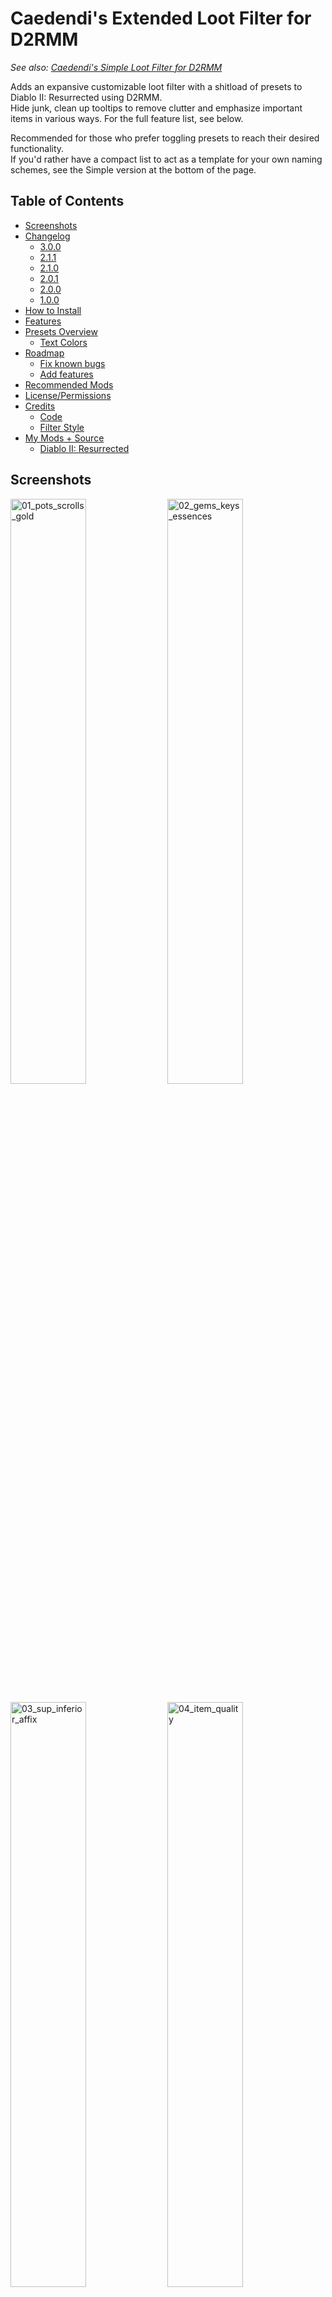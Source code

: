 # Caedendi's Extended Loot Filter for D2RMM

_See also: [Caedendi's Simple Loot Filter for D2RMM](https://github.com/Caedendi/D2RMM-Loot-Filter-Simple)_

Adds an expansive customizable loot filter with a shitload of presets to Diablo II: Resurrected using D2RMM. <br>
Hide junk, clean up tooltips to remove clutter and emphasize important items in various ways. For the full feature list, see below.

Recommended for those who prefer toggling presets to reach their desired functionality. <br>
If you'd rather have a compact list to act as a template for your own naming schemes, see the Simple version at the bottom of the page.


## Table of Contents

- [Screenshots](#screenshots)
- [Changelog](#changelog)
  - [3.0.0](#300)
  - [2.1.1](#211)
  - [2.1.0](#210)
  - [2.0.1](#201)
  - [2.0.0](#200)
  - [1.0.0](#100)
- [How to Install](#how-to-install)
- [Features](#features)
- [Presets Overview](#presets-overview)
  - [Text Colors](#text-colors)
- [Roadmap](#roadmap)
  - [Fix known bugs](#fix-known-bugs)
  - [Add features](#add-features)
- [Recommended Mods](#recommended-mods)
- [License/Permissions](#licensepermissions)
- [Credits](#credits)
  - [Code](#code)
  - [Filter Style](#filter-style)
- [My Mods + Source](#my-mods--source)
  - [Diablo II: Resurrected](#diablo-ii-resurrected)


## Screenshots

<p float="left">
  <img src="https://i.imgur.com/mxQB5wx.png" alt="01_pots_scrolls_gold" width="49%">
  <img src="https://i.imgur.com/63Oygn8.png" alt="02_gems_keys_essences" width="49%">
</p>

<p float="left">
  <img src="https://i.imgur.com/AU2d8Hy.png" alt="03_sup_inferior_affix" width="49%">
  <img src="https://i.imgur.com/8mu49cv.png" alt="04_item_quality" width="49%">
</p>

<p float="left">
  <img src="https://i.imgur.com/8g9brig.png" alt="05_runes_numbers" width="49%">
  <img src="https://i.imgur.com/AK8NfuC.png" alt="06_runes_highlights" width="49%">
</p>

<p float="left">
  <img src="https://i.imgur.com/QvtWvmw.png" alt="07_runes_alternate" width="49%">
  <img src="https://i.imgur.com/0dLY9NC.png" alt="08_jewelry" width="49%">
</p>

<p float="left">
  <img src="https://i.imgur.com/MS1cNK1.png" alt="09_act3_quest_items" width="49%">
  <img src="https://i.imgur.com/v7zYs7q.png" alt="10_facet_sunder_alternate" width="49%">
</p>


## Changelog

### 4.0.0

- Proud to present the first TypeScript mod for D2RMM!
- Huge refactor because of the move to TypeScript
- Fixed various small not previously known bugs related to missing/unreachable variables that weren't picked up because JavaScript
- 

### 3.0.0

- Introducing Drop Sounds! Configure new sound effects for when select item types drop so you'll never miss a drop again!
- For those running custom filter options: all colors have been renamed to the standardized name they most closely resemble (see [/docs/colors.md](https://github.com/Caedendi/D2RMM-Loot-Filter-Extended/blob/master/Docs/colors.md) for details)
- Added multi-line tooltips! Enable for select items to increase the height of the tooltips of items on the ground and optionally add a purple "Pick Up" message above the name. If you prefer to have a big transparent box instead of highlight characters, enable highlighting and set the highlight character to _space_
- Added personal filter list for all items! Supports _all_ (base) items, sets and uniques in item-names.json. Search for _[CSTM-CFL]_ in the code and add whatever you'd like
- Added option to customize the tooltip color for Ethereal items when on the ground (recommended: light teal)
- Added option to disable _all_ Light Pillars
- Added customization of the Gold amount color _(in addition to the existing suffix customization)_
- Added customization of the highlight color _(can now be set to colors other than tomato red)_
- Added customization of the alternate rune color scheme _(can now be set to colors other than dark violet)_
- Added _space_ as a highlight character option
- Split runes into 4 tiers, each of which you can individually enable/disable visibility, Light Pillars, Drop Sounds and big tooltips for
- Changed the Light Pillars setting for Quest Weapons from "exclude" to "include" 
- Mod settings have been overhauled. Delete your config.json to start from scratch to prevent issues.

### 2.1.1

- Fixed tooltip mods (broken since 2.0.0)

### 2.1.0

- Added option to disable light pillars for hidden items

### 2.0.1

- Removed light pillar support for circlets

### 2.0.0

- The mod settings menu is now divided into sections. Make sure to use D2RMM 1.4.6 or higher!
- Fixed high rune numbers incorrectly being highlighted in red when number is enabled and highlighting is disabled
- Fixed half of the quest items not having highlighting patterns
- Fixed the cube window's title being all messy when highlighting quest items is enabled by adding an option to exclude the cube
- Fixed Hell Forge Hammer incorrectly displaying as "Hellforge Hammer" when highlighting is enabled
- Fixed some gem names not being filtered correctly
- Fixed bugged support for charms and added highlighting of id'd uniques
- Removed bugged support for jewels, rings and amulets as they can't be fixed
- Changed Small/Full Rejuvenation Potion name from +SRP/+FRP to +RPS/+RPF
- Improved highlight patterns
- Added highlighting to Rainbow Facets
- Added built-in ilvl support and fixed indentation being all messy for highlighted items when ilvl is enabled
- Added built-in short superior/inferior prefixes mod
- Added built-in item quality (normal/exceptional/elite) tags
- Added built-in expanded light pillar support (for a lot more item types than currently available in other mods)
- Added alternate color schemes for runes, facets and sunder charms
- Added customization of the highlight character (can now be set to characters other than *)
- Custom sections in the code are now pre-filled with examples, making it more intuitive for those who want to add their own custom naming

### 1.0.0

First official release!


## How to Install

- Download and install [D2RMM](https://www.nexusmods.com/diablo2resurrected/mods/169), then run it.
- Download and extract this mod folder to /D2RMM/mods/.
- See D2RMM instructions on how to configure and enable.
- Play the game!


## Features

For a full list of features, see [Presets Overview](#presets-overview) below.
  
- **Customize to your liking:**
  - Alter or hide each item type to your preference using the presets in the D2RMM settings.
  - Shorten or hide junk.
  - Emphasize the good/important stuff (runes, flawless gems, essences, uber keys/organs, quest items, etc).
- **Completely optional:** 
  - Disabling everything means no modding will be applied.
- **Integrated mods:**
  - Show the item level on all items that have one.
  - Shorten superior/inferior prefixes to + and -.
  - Show the item quality (normal/exceptional/elite) on all equipment with short (n), (x) and (e) tags.
  - Shine light pillars on those special drops! Mod functionality expanded to support runes, rings/amulets, gems, jewels, quest items and endgame items.
- **Apply your own custom naming schemes**:
  - Set the item type to "Custom", open the mod.js file in Notepad or VSCodium and add your personalized naming schemes on the lines mentioned in the item type's setting description.
  - To hide an item, change its name to HIDDEN (without quotes). The value of HIDDEN (amount of spaces) can be changed in the D2RMM settings.
  - Don't forget to reload and apply in D2RMM!
- **Item tooltip customization:**
  - Modify the size and background opacity of the tooltip for items on the ground and in the inventory.


## Presets Overview

|          Section           |                Setting                 | Default | Options                                                         |
|:--------------------------:|:--------------------------------------:|:-------:|:----------------------------------------------------------------|
|      **Gold & Runes**      |            **Gold: Color**             |         | No change                                                       |
|                            |                                        |         | All gold                                                        |
|                            |                                        |         | Gold G                                                          |
|                            |                                        |    x    | White amount, gold suffix                                       |
|                            |                                        |         | Gold amount, white suffix                                       |
|                            |                                        |         | Custom                                                          |
|                            |            **Gold: Suffix**            |         | No change                                                       |
|                            |                                        |    x    | G                                                               |
|                            |                                        |         | Hide suffix                                                     |
|                            |                                        |         | Custom                                                          |
|                            |               **Runes**                |         | No change                                                       |
|                            |                                        |    x    | Add rune numbers + highlights + remove affix                    |
|                            |                                        |         | Add rune numbers + highlights                                   |
|                            |                                        |         | Add rune numbers + remove affix                                 |
|                            |                                        |         | Add highlights + remove affix                                   |
|                            |                                        |         | Add rune numbers                                                |
|                            |                                        |         | Add highlights                                                  |
|                            |                                        |         | Remove affix                                                    |
|                            |                                        |         | Custom                                                          |
|                            |          **Show Runes: Low**           |   On    | On/Off                                                          |
|                            |        **Show Runes: Low-Mid**         |   On    | On/Off                                                          |
|                            |          **Show Runes: Mid**           |   On    | On/Off                                                          |
|                            |          **Show Runes: High**          |   On    | On/Off                                                          |
|          **Junk**          |          **Healing Potions**           |         | No change                                                       |
|                            |                                        |    x    | All                                                             |
|                            |                                        |         | Hide lvl 3                                                      |
|                            |                                        |         | Hide lvl 4                                                      |
|                            |                                        |         | Hide lvl 3 + small rejuvs                                       |
|                            |                                        |         | Hide lvl 4 + small rejuvs                                       |
|                            |                                        |         | Show only rejuvs                                                |
|                            |                                        |         | Show only full rejuvs                                           |
|                            |                                        |         | Hide all                                                        |
|                            |                                        |         | Custom                                                          |
|                            |            **Buff Potions**            |         | No change                                                       |
|                            |                                        |    x    | All                                                             |
|                            |                                        |         | Hide                                                            |
|                            |                                        |         | Custom                                                          |
|                            |          **Throwing Potions**          |         | No change                                                       |
|                            |                                        |    x    | All                                                             |
|                            |                                        |         | Hide                                                            |
|                            |                                        |         | Custom                                                          |
|                            |          **Scrolls & Tomes**           |         | No change                                                       |
|                            |                                        |    x    | All                                                             |
|                            |                                        |         | Hide scrolls                                                    |
|                            |                                        |         | Custom                                                          |
|                            |           **Arrows & Bolts**           |         | No change                                                       |
|                            |                                        |    x    | Highlight                                                       |
|                            |                                        |         | Hide                                                            |
|                            |                                        |         | Custom                                                          |
|                            |                **Keys**                |    x    | No change                                                       |
|                            |                                        |         | Hide                                                            |
|                            |                                        |         | Custom                                                          |
|        **Jewelry**         |                **Gems**                |         | No change                                                       |
|                            |                                        |    x    | Highlight all                                                   |
|                            |                                        |         | Highlight, show only flawless & perfect                         |
|                            |                                        |         | Highlight, show only perfect                                    |
|                            |                                        |         | Hide all                                                        |
|                            |                                        |         | Custom                                                          |
|                            |               **Jewels**               |         | No change                                                       |
|                            |                                        |    x    | Highlight Facets                                                |
|                            |                                        |         | Custom                                                          |
|                            |               **Charms**               |         | No change                                                       |
|                            |                                        |    x    | Highlight all                                                   |
|                            |                                        |         | Highlight unique charms only                                    |
|                            |                                        |         | Highlight non-unique charms only                                |
|                            |                                        |         | Custom                                                          |
|    **Quest & Endgame**     |            **Quest items**             |         | No change                                                       |
|                            |                                        |         | Highlight                                                       |
|                            |                                        |    x    | Highlight, exclude Cube                                         |
|                            |                                        |         | Custom                                                          |
|                            |           **Endgame Items**            |         | No change                                                       |
|                            |                                        |    x    | Highlight                                                       |
|                            |                                        |         | Highlight, exclude Standard of Heroes                           |
|                            |                                        |         | Highlight, hide Standard of Heroes                              |
|                            |                                        |         | Custom                                                          |
|    **Weapons & Armor**     |      **Use Custom Weapon Filter**      |   Off   | On/Off                                                          |
|                            |      **Use Custom Armor Filter**       |   Off   | On/Off                                                          |
| **Item Stats & Modifiers** |             **Item Level**             |         | No change                                                       |
|                            |                                        |    x    | Enable, fix indentation                                         |
|                            |                                        |         | Enable                                                          |
|                            |            **Item Quality**            |    x    | No change                                                       |
|                            |                                        |         | Suffix, parentheses                                             |
|                            |                                        |         | Suffix, square brackets                                         |
|                            |                                        |         | Prefix, parentheses                                             |
|                            |                                        |         | Prefix, square brackets                                         |
|                            |                                        |         | Custom                                                          |
|                            |  **Short Superior/Inferior Prefixes**  |         | No change                                                       |
|                            |                                        |    x    | Enable                                                          |
|                            |                                        |         | Enable, gray inferior items                                     |
|                            |                                        |         | Custom                                                          |
|                            |    **Ethereal Items Tooltip Color**    |    x    | No change                                                       |
|                            |                                        |         | Beige                                                           |
|                            |                                        |         | Black                                                           |
|                            |                                        |         | Dark Green                                                      |
|                            |                                        |         | Green                                                           |
|                            |                                        |         | Light Blue                                                      |
|                            |                                        |         | Light Gray                                                      |
|                            |                                        |         | Light Purple                                                    |
|                            |                                        |         | Light Red                                                       |
|                            |                                        |         | Light Teal                                                      |
|                            |                                        |         | Red                                                             |
|                            |                                        |         | Very Light Gray                                                 |
|                            |                                        |         | White                                                           |
|                            |                                        |         | Custom                                                          |
|     **Light Pillars**      |               **Enable**               |   On    | On/Off                                                          |
|                            |      **Disable for Hidden Items**      |   On    | On/Off                                                          |
|                            |             **Runes: Low**             |   On    | On/Off                                                          |
|                            |           **Runes: Low-Mid**           |   On    | On/Off                                                          |
|                            |             **Runes: Mid**             |   On    | On/Off                                                          |
|                            |            **Runes: High**             |   On    | On/Off                                                          |
|                            |          **Rings & Amulets**           |   On    | On/Off                                                          |
|                            |           **Gems & Jewels**            |   On    | On/Off                                                          |
|                            |               **Charms**               |   On    | On/Off                                                          |
|                            |            **Quest: Items**            |   On    | On/Off                                                          |
|                            |           **Quest: Weapons**           |   On    | On/Off                                                          |
|                            |              **Essences**              |   On    | On/Off                                                          |
|                            |        **Token of Absolution**         |   On    | On/Off                                                          |
|                            |          **Pandemonium Keys**          |   On    | On/Off                                                          |
|                            |         **Pandemonium Organs**         |   On    | On/Off                                                          |
|                            |         **Standard of Heroes**         |   On    | On/Off                                                          |
|      **Drop Sounds**       |               **Enable**               |   On    | On/Off                                                          |
|                            |      **Disable for Hidden Items**      |   On    | On/Off                                                          |
|                            |             **Runes: Low**             |    x    | Default                                                         |
|                            |                                        |         | Hostile (PVP)                                                   |
|                            |                                        |         | Hell Forge Place                                                |
|                            |                                        |         | Hell Forge Smash                                                |
|                            |                                        |         | Cairn Stones Success                                            |
|                            |                                        |         | Town Portal Open                                                |
|                            |                                        |         | Quest Done                                                      |
|                            |                                        |         | Custom                                                          |
|                            |           **Runes: Low-Mid**           |         | See "Runes: Low" (default: Default)                             |
|                            |             **Runes: Mid**             |         | See "Runes: Low" (default: Hell Forge Place)                    |
|                            |            **Runes: High**             |         | See "Runes: Low" (default: Hell Forge Place)                    |
|                            |            **Quest Items**             |         | See "Runes: Low" (default: Hell Forge Smash)                    |
|                            |              **Essences**              |         | See "Runes: Low" (default: Default)                             |
|                            |        **Token of Absolution**         |         | See "Runes: Low" (default: Default)                             |
|                            |          **Pandemonium Keys**          |         | See "Runes: Low" (default: Hell Forge Smash)                    |
|                            |         **Pandemonium Organs**         |         | See "Runes: Low" (default: Hell Forge Smash)                    |
|                            |         **Standard of Heroes**         |         | See "Runes: Low" (default: Quest Done)                          |
|          **Misc**          |      **Alternate Color Schemes**       |         | No change                                                       |
|                            |                                        |         | Facets, Sunder Charms, Runes                                    |
|                            |                                        |    x    | Facets, Sunder Charms                                           |
|                            |                                        |         | Facets, Runes                                                   |
|                            |                                        |         | Sunder Charms, Runes                                            |
|                            |                                        |         | Facets                                                          |
|                            |                                        |         | Sunder Charms                                                   |
|                            |                                        |         | Runes                                                           |
|                            |        **Highlight Character**         |         | (space)                                                         |
|                            |                                        |    x    | \* (asterisk)                                                   |
|                            |                                        |         | = (equals)                                                      |
|                            |                                        |         | + (plus)                                                        |
|                            |                                        |         | - (hyphen/dash/minus)                                           |
|                            |                                        |         | x (small letter x)                                              |
|                            |                                        |         | X (capital letter x)                                            |
|                            |                                        |         | o (small letter o)                                              |
|                            |                                        |         | O (capital letter o)                                            |
|                            |                                        |         | 0 (zero)                                                        |
|                            |                                        |         | ~ (tilde)                                                       |
|                            |                                        |         | ! (exclamation mark)                                            |
|                            |                                        |         | @ (at)                                                          |
|                            |                                        |         | # (number/pound/hash)                                           |
|                            |                                        |         | $ (dollar)                                                      |
|                            |                                        |         | % (percent)                                                     |
|                            |                                        |         | & (ampersand)                                                   |
|                            |                                        |         | Custom                                                          |
|                            |          **Highlight Color**           |         | <span style="color:rgb(255, 255, 255)">White</span>             |
|                            |                                        |         | <span style="color:rgb(241, 241, 241)">White Smoke</span>       |
|                            |                                        |         | <span style="color:rgb(107, 107, 107)">Dim Gray</span>          |
|                            |                                        |         | <span style="color:rgb(113, 113, 113)">Dimmer Gray</span>       |
|                            |                                        |         | <span style="color:rgb(  0,   0,   0)">Black</span>             |
|                            |                                        |         | <span style="color:rgb(255,   0,   0)">Red</span>               |
|                            |                                        |    x    | <span style="color:rgb(255,  85,  85)">Tomato</span>            |
|                            |                                        |         | <span style="color:rgb(211,  70,  70)">Crimson</span>           |
|                            |                                        |         | <span style="color:rgb(  0, 255,   0)">Lime</span>              |
|                            |                                        |         | <span style="color:rgb(  0, 252,   0)">Lime v2</span>           |
|                            |                                        |         | <span style="color:rgb(  0, 204,   0)">Lime Green</span>        |
|                            |                                        |         | <span style="color:rgb(  0, 135,   0)">Green</span>             |
|                            |                                        |         | <span style="color:rgb(  9, 171, 223)">Deep Sky Blue</span>     |
|                            |                                        |         | <span style="color:rgb(137, 201, 255)">Light Sky Blue</span>    |
|                            |                                        |         | <span style="color:rgb(175, 175, 255)">Medium Slate Blue</span> |
|                            |                                        |         | <span style="color:rgb(118, 118, 255)">Corn Flower Blue</span>  |
|                            |                                        |         | <span style="color:rgb(255, 255, 108)">Yellow</span>            |
|                            |                                        |         | <span style="color:rgb(255, 255, 125)">Light Yellow</span>      |
|                            |                                        |         | <span style="color:rgb(255, 173,   0)">Orange</span>            |
|                            |                                        |         | <span style="color:rgb(255, 135, 255)">Violet</span>            |
|                            |                                        |         | <span style="color:rgb(179,   0, 255)">Dark Violet</span>       |
|                            |                                        |         | <span style="color:rgb(203, 184, 126)">Tan</span>               |
|                            |                                        |         | <span style="color:rgb(211, 198, 132)">Tan v2</span>            |
|                            |                                        |         | <span style="color:rgb(239, 217, 148)">Wheat</span>             |
|                            |                                        |         | Custom                                                          |
|                            | **Highlight Color: Runes (alternate)** |         | See "Highlight Color" (default: Dark Violet)                    |
|                            |   **Tooltip width for hidden items**   |    0    | 0 - 25 spaces                                                   |
|      **Tooltip Mods**      |            **Tooltip mods**            |    x    | No change                                                       |
|                            |                                        |         | Opacity & Size                                                  |
|                            |                                        |         | Opactiy                                                         |
|                            |                                        |         | Size                                                            |
|                            |          **Tooltip: opacity**          |  0.75   | 0.00 - 1.00 (unmodded = 0.60)                                   |
|                            |         **Tooltip: font size**         |   33    | 20 - 50 (unmodded = 36)                                         |

### Text Colors

See [here](https://github.com/Caedendi/D2RMM-Loot-Filter-Extended/blob/master/Docs/colors.md) for an overview of all the colors in the game that I know of and their RGB decimal codes.


## Known Issues

### Enabling Show Item Level online messes up socketed items
Do not enable Show Item Level if you are playing online. It does not work (all items display as ilvl 1) and the amount of sockets in items will be incorrectly displayed. This is not an issue for offline single player.


## Roadmap

- [ ] Multi-line tooltips:
  - [ ] whitespace only
  - [ ] highlight pattern + whitespace above/below
  - [ ] colored "Pick Up" text above item name
  - [ ] custom
- [ ] Drop Sounds extras:
  - [ ] LoD uniques: theme sounds 
    - [ ] anni: todo
    - [ ] torch: fireball/hell forge smash
    - [ ] Gheed's: gold drop
  - [ ] Sunder Charms: theme sounds (fireball, lightning, etc)
- [ ] Drop Sounds rework: port over functionality from [Bad Luck Modpack](https://www.inven.co.kr/board/diablo2/5842/5159) ([example](https://www.youtube.com/watch?v=TiKZQ-IIW6g))
- [ ] ProfileHD mods
  - [ ] Also apply to ProfileLV and controller ProfileHD
  - [ ] Remove Ethereal Color as it's already provided by olegbl's Custom Item Colors mod
- [ ] Check for D2RMM version
- [ ] Check for installed mods:
  - [ ] Settings Font Fix (olegbl)
  - [ ] Custom Item Colors (olegbl)
  - [ ] Pseudo Loot Filter (alexci)
  - [ ] Expanded Stash?
- [ ] Implement latest D2RMM features
- [ ] Rework custom filter list


### Fix known bugs

- [x] Regular Ruby, Sapphire, Emerald and Diamond not working
- [x] Certain quest item customization not working
- [x] Enabling quest item highlighting screws up the Horadric Cube's displayed name when the cube menu is open.
- [x] Enabling jewelry turns crafted/rare/set/unique jewelry blue
- [x] Item name alignment out of place when [Show Item Level](https://www.nexusmods.com/diablo2resurrected/mods/174) is enabled
- [x] Tooltip mods not working


### Add features

- [x] Integrate [Show Item Level](https://www.nexusmods.com/diablo2resurrected/mods/174) by [olegbl](https://github.com/olegbl)
- [x] Integrate [Short Quality Prefixes for D2RMM](https://www.nexusmods.com/diablo2resurrected/mods/214) by [Jobus](https://www.nexusmods.com/diablo2resurrected/users/3107665)
- [x] Integrate [Show Item Quality for D2RMM](https://www.nexusmods.com/diablo2resurrected/mods/351) by [minseoksuh](https://www.nexusmods.com/diablo2resurrected/users/176581440)
- [x] Integrate [LightPillar for D2RMM](https://www.nexusmods.com/diablo2resurrected/mods/197) by [qhu91it](https://github.com/qhu91it) and [buzh](https://www.nexusmods.com/diablo2resurrected/users/2596633)
- [x] Rework alternate color schemes into optional setting as a drop-down menu
  - [x] Alternate color scheme for Facets (rainbow highlights)
  - [x] Alternate color scheme for Sunder Charms (element-colored highlights)
  - [x] Alternate color scheme for mid/high runes (purple names)
- [x] Only show Light Pillars on non-hidden items
- [x] Option to disable _all_ light pillars
- [x] Highlight color customization
- [x] Runes alternate color scheme customization
- [x] Split runes into 4 tiers for visibility, highlighting, light pillars and drop sounds
- [x] Invert light pillars for quest weapons option (exclude => include)
- [x] Rename colors to standardized names and document them better
- [x] Custom drop sounds
- [x] Gold mods (gold amount coloring + variations)
- [x] Ethereal tooltip customization
- [x] Custom weapon/armor filter list (as suggested by [Stealan88](https://www.nexusmods.com/diablo2resurrected/mods/361?tab=posts&jump_to_comment=128549685))


## Recommended Mods

Visit [this GitHub page](https://github.com/Caedendi/D2RMM-Mod-List) for the list of D2RMM mods that I use, you might like some of 'em! 

A list of the other mods I created/ported can also be found there, as well as directly on [my Nexus Mods page](https://www.nexusmods.com/diablo2resurrected/users/179695179?tab=user+files).


## Credits

This loot filter mod is based on code from existing mods and inspired by existing styles. I have added code optimizations, a shit-ton of toggles, expanded some features and gave it my own personal flair and preference. <br>
Remnants of other people's codes remain, so I have tried to list the credits as accurately as I can. If you see any of your own code in this mod and it isn't credited, please send me a message.

Many thanks to:

### Code
- [salzgaard](https://www.nexusmods.com/diablo2resurrected/users/6397569) for his [Practical Item Filter for D2RMM](https://www.nexusmods.com/diablo2resurrected/mods/317), which acted as a base for this mod and the tooltip customization features.
- [olegbl](https://github.com/olegbl) for
  - Creating [D2RMM](https://www.nexusmods.com/diablo2resurrected/mods/169)
  - His [example mods](https://github.com/olegbl/d2rmm.mods) in general
  - His [Short Potion Names](https://www.nexusmods.com/diablo2resurrected/mods/177) mod for the list of colors
  - His [Show Item Level](https://www.nexusmods.com/diablo2resurrected/mods/174) mod, which I integrated
  - His [Custom Item Colors](https://www.nexusmods.com/diablo2resurrected/mods/190 ) mod, which I used for Ethereal tooltip customization
- [Jobus](https://www.nexusmods.com/diablo2resurrected/users/3107665) for his [Short Quality Prefixes for D2RMM](https://www.nexusmods.com/diablo2resurrected/mods/214) mod, which I integrated
- [minseoksuh](https://www.nexusmods.com/diablo2resurrected/users/176581440) for his [Show Item Quality for D2RMM](https://www.nexusmods.com/diablo2resurrected/mods/351) mod, which I integrated
- [seunggil](https://www.nexusmods.com/diablo2resurrected/users/3948946), [qhu91it](https://github.com/qhu91it) and [buzh](https://www.nexusmods.com/diablo2resurrected/users/2596633) for the [lightpillar](https://www.nexusmods.com/diablo2resurrected/mods/112) and [LightPillar for D2RMM](https://www.nexusmods.com/diablo2resurrected/mods/197) mods, which I integrated and expanded
- [AlexisEvo](https://github.com/AlexisEvo) and [flppyflip3](https://www.nexusmods.com/diablo2resurrected/users/8753980) for the idea of Drop Sounds, as displayed in [AlexisEvo's Loot Filter](https://github.com/AlexisEvo/d2r-loot-filter) and [flppyflip3's updated version](https://www.nexusmods.com/diablo2resurrected/mods/408).

### Filter Style
- [Path of Diablo filters](https://pathofdiablo.com/wiki/index.php?title=List_of_Loot_Filters) for removing all that clutter on Path of Diablo and inspiring me to create this loot filter for D2R.
  - Mainly [Darkgale](https://www.twitch.tv/darkgale)'s filter called [Filtergale](https://www.reddit.com/r/pathofdiablo/comments/i9hdw7/filtergale/) ([download](https://greendu.de/s/ZbDwHekAg3rmeRB/download?path=%2F&files=item.filter)) regarding styling.
- [Practical Item Filter for D2RMM](https://www.nexusmods.com/diablo2resurrected/mods/317)
- [Cbraqz](https://www.nexusmods.com/diablo2resurrected/users/3106975)'s [D2R Simple Loot Filter](https://www.nexusmods.com/diablo2resurrected/mods/54) mod for giving me an idea on how to fix highlighting charms without removing rarity coloring


## License/Permissions

This code is licensed under GPL. 

You are free to use and distribute all code in this mod, as long as you ask for permission (and permission is given), it stays open source, free of charge and all due credit is given. 

If you are trying to profit off this mod in any way, then you're a dick and forbidden from using this code.
